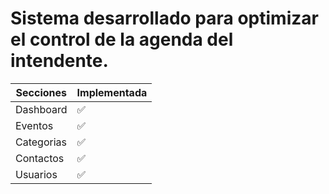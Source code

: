 # Sistema desarrollado para optimizar el control de la agenda del intendente.

| Secciones | Implementada |
| --------- | ------------ |
| Dashboard | ✅ |
| Eventos   | ✅ |
| Categorias| ✅ |
| Contactos | ✅ |
| Usuarios  | ✅ |
